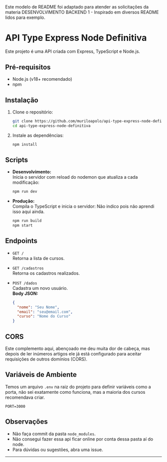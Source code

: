 ##
Este modelo de README foi adaptado para atender as solicitações da materia DESENVOLVIMENTO BACKEND 1 - Inspirado em diversos README lidos para exemplo.

# API Type Express Node Definitiva

Este projeto é uma API criada com Express, TypeScript e Node.js.

## Pré-requisitos

- Node.js (v18+ recomendado)
- npm

## Instalação

1. Clone o repositório:
   ```sh
   git clone https://github.com/muriloapolo/api-type-express-node-definitiva.git
   cd api-type-express-node-definitiva
   ```

2. Instale as dependências:
   ```sh
   npm install
   ```

## Scripts

- **Desenvolvimento:**  
  Inicia o servidor com reload do nodemon que atualiza a cada modificação:

  ```sh
  npm run dev
  ```

- **Produção:**  
  Compila o TypeScript e inicia o servidor:
  Não indico pois não aprendi isso aqui ainda.

  ```sh
  npm run build
  npm start
  ```

## Endpoints

- `GET /`  
  Retorna a lista de cursos.

- `GET /cadastros`  
  Retorna os cadastros realizados.

- `POST /dados`  
  Cadastra um novo usuário.  
  **Body JSON:**  
  ```json
  {
    "nome": "Seu Nome",
    "email": "seu@email.com",
    "curso": "Nome do Curso"
  }
  ```

## CORS

Este complemento aqui, abençoado me deu muita dor de cabeça, mas depois de ler inúmeros artigos ele já está configurado para aceitar requisições de outros domínios (CORS).

## Variáveis de Ambiente

Temos um arquivo `.env` na raiz do projeto para definir variáveis como a porta, não sei exatamente como funciona, mas a maioria dos cursos recomendava criar.

```
PORT=3000
```

## Observações

- Não faça commit da pasta `node_modules`.
- Não consegui fazer essa api ficar online por conta dessa pasta aí do node. 
- Para dúvidas ou sugestões, abra uma issue.

---